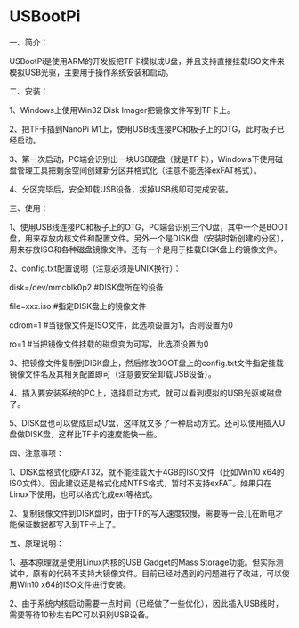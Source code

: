 # USBootPi

一、简介：

USBootPi是使用ARM的开发板把TF卡模拟成U盘，并且支持直接挂载ISO文件来模拟USB光驱，主要用于操作系统安装和启动。

二、安装：

1、Windows上使用Win32 Disk Imager把镜像文件写到TF卡上。

2、把TF卡插到NanoPi M1上，使用USB线连接PC和板子上的OTG，此时板子已经启动。

3、第一次启动，PC端会识别出一块USB硬盘（就是TF卡），Windows下使用磁盘管理工具把剩余空间创建新分区并格式化（注意不能选择exFAT格式）。

4、分区完毕后，安全卸载USB设备，拔掉USB线即可完成安装。

三、使用：

1、使用USB线连接PC和板子上的OTG，PC端会识别三个U盘，其中一个是BOOT盘，用来存放内核文件和配置文件。另外一个是DISK盘（安装时新创建的分区），用来存放ISO和各种磁盘镜像文件。还有一个是用于挂载DISK盘上的镜像文件。

2、config.txt配置说明（注意必须是UNIX换行）：

disk=/dev/mmcblk0p2 #DISK盘所在的设备

file=xxx.iso #指定DISK盘上的镜像文件

cdrom=1 #当镜像文件是ISO文件，此选项设置为1，否则设置为0

ro=1 #当把镜像文件挂载的磁盘变为可写，此选项设置为0

3、把镜像文件复制到DISK盘上，然后修改BOOT盘上的config.txt文件指定挂载镜像文件名及其相关配置即可（注意要安全卸载USB设备）。

4、插入要安装系统的PC上，选择启动方式，就可以看到模拟的USB光驱或磁盘了。

5、DISK盘也可以做成启动U盘，这样就又多了一种启动方式。还可以使用插入U盘做DISK盘，这样比TF卡的速度能快一些。

四、注意事项：

1、DISK盘格式化成FAT32，就不能挂载大于4GB的ISO文件（比如Win10 x64的ISO文件）。因此建议还是格式化成NTFS格式，暂时不支持exFAT。如果只在Linux下使用，也可以格式化成ext等格式。

2、复制镜像文件到DISK盘时，由于TF的写入速度较慢，需要等一会儿在断电才能保证数据都写入到TF卡上了。

五、原理说明：

1、基本原理就是使用Linux内核的USB Gadget的Mass Storage功能。但实际测试中，原有的代码不支持大镜像文件。目前已经对遇到的问题进行了改进，可以使用Win10 x64的ISO文件进行安装。

2、由于系统内核启动需要一点时间（已经做了一些优化），因此插入USB线时，需要等待10秒左右PC可以识别USB设备。
